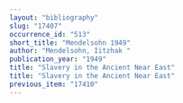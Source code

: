 ```yaml
---
layout: "bibliography"
slug: "17407"
occurrence_id: "513"
short_title: "Mendelsohn 1949"
author: "Mendelsohn, Iitzhak "
publication_year: "1949"
title: "Slavery in the Ancient Near East"
title: "Slavery in the Ancient Near East"
previous_item: "17410"
---
```

